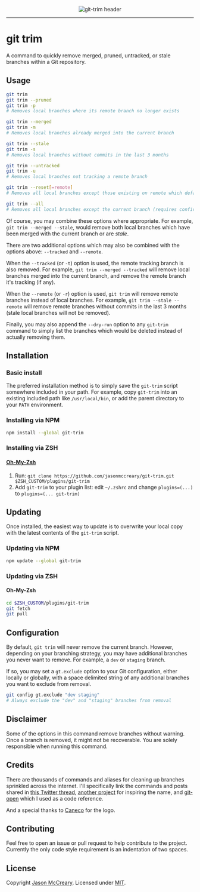 <p align="center"><img src="/art/header.png" alt="git-trim header"></p>

---

# git trim
A command to quickly remove merged, pruned, untracked, or stale branches within a Git repository.

## Usage
```sh
git trim
git trim --pruned
git trim -p
# Removes local branches where its remote branch no longer exists

git trim --merged
git trim -m
# Removes local branches already merged into the current branch

git trim --stale
git trim -s
# Removes local branches without commits in the last 3 months

git trim --untracked
git trim -u
# Removes local branches not tracking a remote branch

git trim --reset[=remote]
# Removes all local branches except those existing on remote which defaults to "origin" (requires confirmation)

git trim --all
# Removes all local branches except the current branch (requires confirmation)
```

Of course, you may combine these options where appropriate. For example, `git trim --merged --stale`, would remove both local branches which have been merged with the current branch or are _stale_.

There are two additional options which may also be combined with the options above: `--tracked` and `--remote`.

When the `--tracked` (or `-t`) option is used, the remote tracking branch is also removed. For example, `git trim --merged --tracked` will remove local branches merged into the current branch, and remove the remote branch it's tracking (if any).

When the `--remote` (or `-r`) option is used, `git trim` will remove remote branches instead of local branches. For example, `git trim --stale --remote` will remove remote branches without commits in the last 3 months (stale local branches will not be removed).

Finally, you may also append the `--dry-run` option to any `git-trim` command to simply list the branches which would be deleted instead of actually removing them.

## Installation

### Basic install
The preferred installation method is to simply save the `git-trim` script somewhere included in your path. For example, copy `git-trim` into an existing included path like `/usr/local/bin`, or add the parent directory to your `PATH` environment.

### Installing via NPM
```sh
npm install --global git-trim
```

### Installing via ZSH

#### [Oh-My-Zsh](http://ohmyz.sh/)

1. Run: `git clone https://github.com/jasonmccreary/git-trim.git $ZSH_CUSTOM/plugins/git-trim`
2. Add `git-trim` to your plugin list: edit `~/.zshrc` and change
   `plugins=(...)` to `plugins=(... git-trim)`

## Updating
Once installed, the easiest way to update is to overwrite your local copy with the latest contents of the `git-trim` script.

### Updating via NPM
```sh
npm update --global git-trim
```

### Updating via ZSH

#### Oh-My-Zsh
```sh
cd $ZSH_CUSTOM/plugins/git-trim
git fetch
git pull
```

## Configuration
By default, `git trim` will never remove the current branch. However, depending on your branching strategy, you may have additional branches you never want to remove. For example, a `dev` or `staging` branch.

If so, you may set a `gt.exclude` option to your Git configuration, either locally or globally, with a space delimited string of any additional branches you want to exclude from removal.

```sh
git config gt.exclude "dev staging"
# Always exclude the "dev" and "staging" branches from removal
```

## Disclaimer
Some of the options in this command remove branches without warning. Once a branch is removed, it might not be recoverable. You are solely responsible when running this command.

## Credits
There are thousands of commands and aliases for cleaning up branches sprinkled across the internet. I'll specifically link the commands and posts shared in [this Twitter thread](https://twitter.com/gonedark/status/1486721735621677068), [another project](https://github.com/foriequal0/git-trim) for inspiring the name, and [git-open](https://github.com/paulirish/git-open) which I used as a code reference.

And a special thanks to [Caneco](https://twitter.com/caneco) for the logo.

## Contributing
Feel free to open an issue or pull request to help contribute to the project. Currently the only code style requirement is an indentation of two spaces.

## License
Copyright [Jason McCreary](https://github.com/jasonmccreary/). Licensed under [MIT](http://opensource.org/licenses/MIT).
